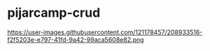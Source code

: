 # pijarcamp-crud

https://user-images.githubusercontent.com/121178457/208933516-f2f5203e-e797-41fd-9a42-99aca5608e82.png
